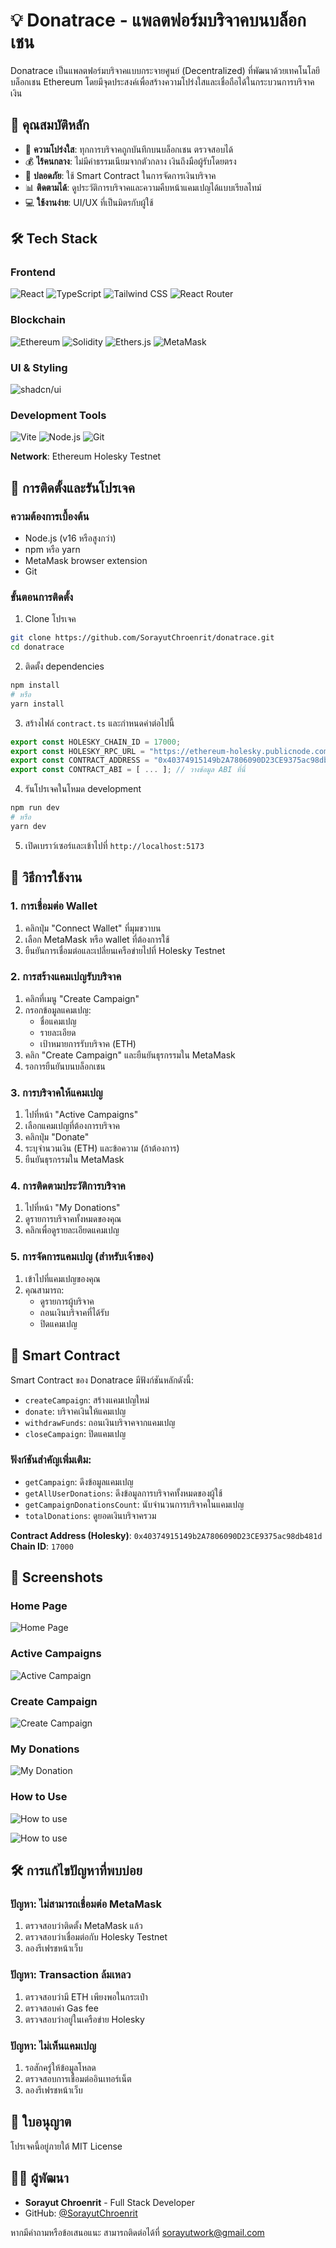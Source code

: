# 💡 Donatrace - แพลตฟอร์มบริจาคบนบล็อกเชน

Donatrace เป็นแพลตฟอร์มบริจาคแบบกระจายศูนย์ (Decentralized) ที่พัฒนาด้วยเทคโนโลยีบล็อกเชน Ethereum โดยมีจุดประสงค์เพื่อสร้างความโปร่งใสและเชื่อถือได้ในกระบวนการบริจาคเงิน

## 🌟 คุณสมบัติหลัก

- 🔗 **ความโปร่งใส**: ทุกการบริจาคถูกบันทึกบนบล็อกเชน ตรวจสอบได้
- 💰 **ไร้คนกลาง**: ไม่มีค่าธรรมเนียมจากตัวกลาง เงินถึงมือผู้รับโดยตรง
- 🔐 **ปลอดภัย**: ใช้ Smart Contract ในการจัดการเงินบริจาค
- 📊 **ติดตามได้**: ดูประวัติการบริจาคและความคืบหน้าแคมเปญได้แบบเรียลไทม์
- 💻 **ใช้งานง่าย**: UI/UX ที่เป็นมิตรกับผู้ใช้

## 🛠️ Tech Stack

### Frontend

![React](https://img.shields.io/badge/React-61DAFB?style=for-the-badge&logo=react&logoColor=black)
![TypeScript](https://img.shields.io/badge/TypeScript-3178C6?style=for-the-badge&logo=typescript&logoColor=white)
![Tailwind CSS](https://img.shields.io/badge/Tailwind_CSS-38B2AC?style=for-the-badge&logo=tailwind-css&logoColor=white)
![React Router](https://img.shields.io/badge/React_Router-CA4245?style=for-the-badge&logo=react-router&logoColor=white)

### Blockchain

![Ethereum](https://img.shields.io/badge/Ethereum-3C3C3D?style=for-the-badge&logo=ethereum&logoColor=white)
![Solidity](https://img.shields.io/badge/Solidity-363636?style=for-the-badge&logo=solidity&logoColor=white)
![Ethers.js](https://img.shields.io/badge/Ethers.js-2535A0?style=for-the-badge&logo=ethereum&logoColor=white)
![MetaMask](https://img.shields.io/badge/MetaMask-F6851B?style=for-the-badge&logo=metamask&logoColor=white)

### UI & Styling

![shadcn/ui](https://img.shields.io/badge/shadcn%2Fui-000000?style=for-the-badge&logo=shadcnui&logoColor=white)

### Development Tools

![Vite](https://img.shields.io/badge/Vite-646CFF?style=for-the-badge&logo=vite&logoColor=white)
![Node.js](https://img.shields.io/badge/Node.js-339933?style=for-the-badge&logo=node.js&logoColor=white)
![Git](https://img.shields.io/badge/Git-F05032?style=for-the-badge&logo=git&logoColor=white)

**Network**: Ethereum Holesky Testnet

## 🚀 การติดตั้งและรันโปรเจค

### ความต้องการเบื้องต้น

- Node.js (v16 หรือสูงกว่า)
- npm หรือ yarn
- MetaMask browser extension
- Git

### ขั้นตอนการติดตั้ง

1. Clone โปรเจค

```bash
git clone https://github.com/SorayutChroenrit/donatrace.git
cd donatrace
```

2. ติดตั้ง dependencies

```bash
npm install
# หรือ
yarn install
```

3. สร้างไฟล์ `contract.ts` และกำหนดค่าต่อไปนี้

```typescript
export const HOLESKY_CHAIN_ID = 17000;
export const HOLESKY_RPC_URL = "https://ethereum-holesky.publicnode.com/";
export const CONTRACT_ADDRESS = "0x40374915149b2A7806090D23CE9375ac98db481d";
export const CONTRACT_ABI = [ ... ]; // วางข้อมูล ABI ที่นี่
```

4. รันโปรเจคในโหมด development

```bash
npm run dev
# หรือ
yarn dev
```

5. เปิดเบราว์เซอร์และเข้าไปที่ `http://localhost:5173`

## 🤝 วิธีการใช้งาน

### 1. การเชื่อมต่อ Wallet

1. คลิกปุ่ม "Connect Wallet" ที่มุมขวาบน
2. เลือก MetaMask หรือ wallet ที่ต้องการใช้
3. ยืนยันการเชื่อมต่อและเปลี่ยนเครือข่ายไปที่ Holesky Testnet

### 2. การสร้างแคมเปญรับบริจาค

1. คลิกที่เมนู "Create Campaign"
2. กรอกข้อมูลแคมเปญ:
   - ชื่อแคมเปญ
   - รายละเอียด
   - เป้าหมายการรับบริจาค (ETH)
3. คลิก "Create Campaign" และยืนยันธุรกรรมใน MetaMask
4. รอการยืนยันบนบล็อกเชน

### 3. การบริจาคให้แคมเปญ

1. ไปที่หน้า "Active Campaigns"
2. เลือกแคมเปญที่ต้องการบริจาค
3. คลิกปุ่ม "Donate"
4. ระบุจำนวนเงิน (ETH) และข้อความ (ถ้าต้องการ)
5. ยืนยันธุรกรรมใน MetaMask

### 4. การติดตามประวัติการบริจาค

1. ไปที่หน้า "My Donations"
2. ดูรายการบริจาคทั้งหมดของคุณ
3. คลิกเพื่อดูรายละเอียดแคมเปญ

### 5. การจัดการแคมเปญ (สำหรับเจ้าของ)

1. เข้าไปที่แคมเปญของคุณ
2. คุณสามารถ:
   - ดูรายการผู้บริจาค
   - ถอนเงินบริจาคที่ได้รับ
   - ปิดแคมเปญ

## 📜 Smart Contract

Smart Contract ของ Donatrace มีฟังก์ชันหลักดังนี้:

- `createCampaign`: สร้างแคมเปญใหม่
- `donate`: บริจาคเงินให้แคมเปญ
- `withdrawFunds`: ถอนเงินบริจาคจากแคมเปญ
- `closeCampaign`: ปิดแคมเปญ

### ฟังก์ชันสำคัญเพิ่มเติม:

- `getCampaign`: ดึงข้อมูลแคมเปญ
- `getAllUserDonations`: ดึงข้อมูลการบริจาคทั้งหมดของผู้ใช้
- `getCampaignDonationsCount`: นับจำนวนการบริจาคในแคมเปญ
- `totalDonations`: ดูยอดเงินบริจาครวม

**Contract Address (Holesky)**: `0x40374915149b2A7806090D23CE9375ac98db481d`  
**Chain ID**: `17000`

## 📸 Screenshots

### Home Page

![Home Page](https://res.cloudinary.com/dn0nkvay2/image/upload/v1745740604/Screenshot_2568-04-27_at_12.55.33_j424uc.png)

### Active Campaigns

![Active Campaign](https://res.cloudinary.com/dn0nkvay2/image/upload/v1745740695/Screenshot_2568-04-27_at_13.23.33_ssmlss.png)

### Create Campaign

![Create Campaign](https://res.cloudinary.com/dn0nkvay2/image/upload/v1745740694/Screenshot_2568-04-27_at_13.23.56_dinqw8.png)

### My Donations

![My Donation](https://res.cloudinary.com/dn0nkvay2/image/upload/v1745740694/Screenshot_2568-04-27_at_13.24.17_zommly.png)

### How to Use

![How to use](https://res.cloudinary.com/dn0nkvay2/image/upload/v1745740674/Screenshot_2568-04-27_at_13.24.35_pazbib.png)

![How to use](https://res.cloudinary.com/dn0nkvay2/image/upload/v1745740957/Screenshot_2568-04-27_at_15.02.20_yhnd4h.png)

## 🛠️ การแก้ไขปัญหาที่พบบ่อย

### ปัญหา: ไม่สามารถเชื่อมต่อ MetaMask

1. ตรวจสอบว่าติดตั้ง MetaMask แล้ว
2. ตรวจสอบว่าเชื่อมต่อกับ Holesky Testnet
3. ลองรีเฟรชหน้าเว็บ

### ปัญหา: Transaction ล้มเหลว

1. ตรวจสอบว่ามี ETH เพียงพอในกระเป๋า
2. ตรวจสอบค่า Gas fee
3. ตรวจสอบว่าอยู่ในเครือข่าย Holesky

### ปัญหา: ไม่เห็นแคมเปญ

1. รอสักครู่ให้ข้อมูลโหลด
2. ตรวจสอบการเชื่อมต่ออินเทอร์เน็ต
3. ลองรีเฟรชหน้าเว็บ

## 📄 ใบอนุญาต

โปรเจคนี้อยู่ภายใต้ MIT License

## 👨‍💻 ผู้พัฒนา

- **Sorayut Chroenrit** - Full Stack Developer
- GitHub: [@SorayutChroenrit](https://github.com/SorayutChroenrit)

หากมีคำถามหรือข้อเสนอแนะ สามารถติดต่อได้ที่ [sorayutwork@gmail.com](mailto:sorayutwork@gmail.com)
